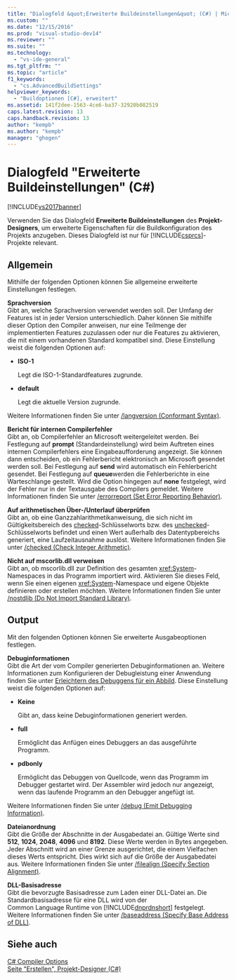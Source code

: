 ```yaml
---
title: "Dialogfeld &quot;Erweiterte Buildeinstellungen&quot; (C#) | Microsoft Docs"
ms.custom: ""
ms.date: "12/15/2016"
ms.prod: "visual-studio-dev14"
ms.reviewer: ""
ms.suite: ""
ms.technology: 
  - "vs-ide-general"
ms.tgt_pltfrm: ""
ms.topic: "article"
f1_keywords: 
  - "cs.AdvancedBuildSettings"
helpviewer_keywords: 
  - "Buildoptionen [C#], erweitert"
ms.assetid: 141f2dee-1563-4ce6-ba37-32920b082519
caps.latest.revision: 13
caps.handback.revision: 13
author: "kempb"
ms.author: "kempb"
manager: "ghogen"
---
```

# Dialogfeld &quot;Erweiterte Buildeinstellungen&quot; (C#)
[!INCLUDE[vs2017banner](../../code-quality/includes/vs2017banner.md)]

Verwenden Sie das Dialogfeld **Erweiterte Buildeinstellungen** des **Projekt\-Designers**, um erweiterte Eigenschaften für die Buildkonfiguration des Projekts anzugeben.  Dieses Dialogfeld ist nur für [!INCLUDE[csprcs](../../data-tools/includes/csprcs_md.md)]\-Projekte relevant.  
  
## Allgemein  
 Mithilfe der folgenden Optionen können Sie allgemeine erweiterte Einstellungen festlegen.  
  
 **Sprachversion**  
 Gibt an, welche Sprachversion verwendet werden soll.  Der Umfang der Features ist in jeder Version unterschiedlich. Daher können Sie mithilfe dieser Option den Compiler anweisen, nur eine Teilmenge der implementierten Features zuzulassen oder nur die Features zu aktivieren, die mit einem vorhandenen Standard kompatibel sind.  Diese Einstellung weist die folgenden Optionen auf:  
  
-   **ISO\-1**  
  
     Legt die ISO\-1\-Standardfeatures zugrunde.  
  
-   **default**  
  
     Legt die aktuelle Version zugrunde.  
  
 Weitere Informationen finden Sie unter [\/langversion \(Conformant Syntax\)](/dotnet/csharp/language-reference/compiler-options/langversion-compiler-option).  
  
 **Bericht für internen Compilerfehler**  
 Gibt an, ob Compilerfehler an Microsoft weitergeleitet werden.  Bei Festlegung auf **prompt** \(Standardeinstellung\) wird beim Auftreten eines internen Compilerfehlers eine Eingabeaufforderung angezeigt. Sie können dann entscheiden, ob ein Fehlerbericht elektronisch an Microsoft gesendet werden soll.  Bei Festlegung auf **send** wird automatisch ein Fehlerbericht gesendet.  Bei Festlegung auf **queue**werden die Fehlerberichte in eine Warteschlange gestellt.  Wird die Option hingegen auf **none** festgelegt, wird der Fehler nur in der Textausgabe des Compilers gemeldet.  Weitere Informationen finden Sie unter [\/errorreport \(Set Error Reporting Behavior\)](/dotnet/csharp/language-reference/compiler-options/errorreport-compiler-option).  
  
 **Auf arithmetischen Über\-\/Unterlauf überprüfen**  
 Gibt an, ob eine Ganzzahlarithmetikanweisung, die sich nicht im Gültigkeitsbereich des [checked](/dotnet/csharp/language-reference/keywords/checked)\-Schlüsselworts bzw. des [unchecked](/dotnet/csharp/language-reference/keywords/unchecked)\-Schlüsselworts befindet und einen Wert außerhalb des Datentypbereichs generiert, eine Laufzeitausnahme auslöst. Weitere Informationen finden Sie unter [\/checked \(Check Integer Arithmetic\)](/dotnet/csharp/language-reference/compiler-options/checked-compiler-option).  
  
 **Nicht auf mscorlib.dll verweisen**  
 Gibt an, ob mscorlib.dll zur Definition des gesamten <xref:System>\-Namespaces in das Programm importiert wird.  Aktivieren Sie dieses Feld, wenn Sie einen eigenen <xref:System>\-Namespace und eigene Objekte definieren oder erstellen möchten.  Weitere Informationen finden Sie unter [\/nostdlib \(Do Not Import Standard Library\)](/dotnet/csharp/language-reference/compiler-options/nostdlib-compiler-option).  
  
## Output  
 Mit den folgenden Optionen können Sie erweiterte Ausgabeoptionen festlegen.  
  
 **Debuginformationen**  
 Gibt die Art der vom Compiler generierten Debuginformationen an.  Weitere Informationen zum Konfigurieren der Debugleistung einer Anwendung finden Sie unter [Erleichtern des Debuggens für ein Abbild](../Topic/Making%20an%20Image%20Easier%20to%20Debug.md).  Diese Einstellung weist die folgenden Optionen auf:  
  
-   **Keine**  
  
     Gibt an, dass keine Debuginformationen generiert werden.  
  
-   **full**  
  
     Ermöglicht das Anfügen eines Debuggers an das ausgeführte Programm.  
  
-   **pdbonly**  
  
     Ermöglicht das Debuggen von Quellcode, wenn das Programm im Debugger gestartet wird. Der Assembler wird jedoch nur angezeigt, wenn das laufende Programm an den Debugger angefügt ist.  
  
 Weitere Informationen finden Sie unter [\/debug \(Emit Debugging Information\)](/dotnet/csharp/language-reference/compiler-options/debug-compiler-option).  
  
 **Dateianordnung**  
 Gibt die Größe der Abschnitte in der Ausgabedatei an.  Gültige Werte sind **512**, **1024**, **2048**, **4096** und **8192**.  Diese Werte werden in Bytes angegeben.  Jeder Abschnitt wird an einer Grenze ausgerichtet, die einem Vielfachen dieses Werts entspricht. Dies wirkt sich auf die Größe der Ausgabedatei aus.  Weitere Informationen finden Sie unter [\/filealign \(Specify Section Alignment\)](/dotnet/csharp/language-reference/compiler-options/filealign-compiler-option).  
  
 **DLL\-Basisadresse**  
 Gibt die bevorzugte Basisadresse zum Laden einer DLL\-Datei an.  Die Standardbasisadresse für eine DLL wird von der Common Language Runtime von [!INCLUDE[dnprdnshort](../../code-quality/includes/dnprdnshort_md.md)] festgelegt.  Weitere Informationen finden Sie unter [\/baseaddress \(Specify Base Address of DLL\)](/dotnet/csharp/language-reference/compiler-options/baseaddress-compiler-option).  
  
## Siehe auch  
 [C\# Compiler Options](/dotnet/csharp/language-reference/compiler-options/index)   
 [Seite "Erstellen", Projekt\-Designer \(C\#\)](../../ide/reference/build-page-project-designer-csharp.md)